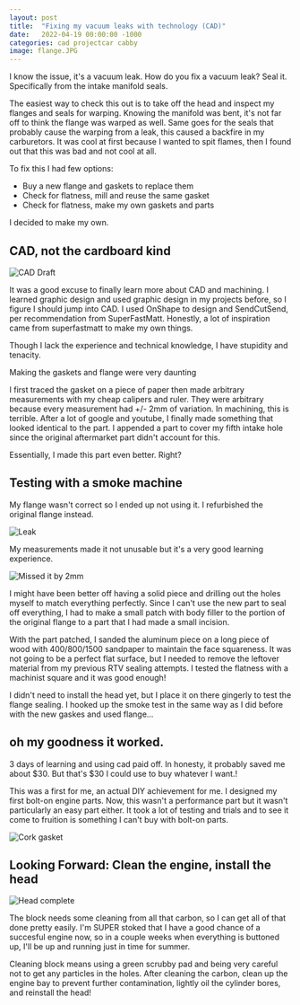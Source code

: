 ```yaml
---
layout: post
title:  "Fixing my vacuum leaks with technology (CAD)"
date:   2022-04-19 00:00:00 -1000
categories: cad projectcar cabby
image: flange.JPG
---
```


I know the issue, it's a vacuum leak. How do you fix a vacuum leak? Seal it. Specifically from the intake manifold seals.

The easiest way to check this out is to take off the head and inspect my flanges and seals for warping. Knowing the manifold was bent, it's not far off to think the flange was warped as well. Same goes for the seals that probably cause the warping from a leak, this caused a backfire in my carburetors. It was cool at first because I wanted to spit flames, then I found out that this was bad and not cool at all.

To fix this I had few options:
- Buy a new flange and gaskets to replace them
- Check for flatness, mill and reuse the same gasket
- Check for flatness, make my own gaskets and parts

I decided to make my own.

## CAD, not the cardboard kind

![CAD Draft](https://www.sudoyashi.com/assets/img/cad-intakezx6r.png)

It was a good excuse to finally learn more about CAD and machining. I learned graphic design and used graphic design in my projects before, so I figure I should jump into CAD. I used OnShape to design and SendCutSend, per recommendation from SuperFastMatt. Honestly, a lot of inspiration came from superfastmatt to make my own things.

Though I lack the experience and technical knowledge, I have stupidity and tenacity.

Making the gaskets and flange were very daunting

I first traced the gasket on a piece of paper then made arbitrary measurements with my cheap calipers and ruler. They were arbitrary because every measurement had +/- 2mm of variation. In machining, this is terrible. After a lot of google and youtube, I finally made something that looked identical to the part. I appended a part to cover my fifth intake hole since the original aftermarket part didn't account for this.

Essentially, I made this part even better. Right?

## Testing with a smoke machine

My flange wasn't correct so I ended up not using it. I refurbished the original flange instead.

![Leak](https://www.sudoyashi.com/assets/img/enginehead/leak.jpg)

My measurements made it not unusable but it's a very good learning experience.

![Missed it by 2mm](https://www.sudoyashi.com/enginehead/flange.jpg)

I might have been better off having a solid piece and drilling out the holes myself to match everything perfectly. Since I can't use the new part to seal off everything, I had to make a small patch with body filler to the portion of the original flange to a part that I had made a small incision. 


With the part patched, I sanded the aluminum piece on a long piece of wood with 400/800/1500 sandpaper to maintain the face squareness. It was not going to be a perfect flat surface, but I needed to remove the leftover material from my previous RTV sealing attempts. I tested the flatness with a machinist square and it was good enough!

I didn't need to install the head yet, but I place it on there gingerly to test the flange sealing. I hooked up the smoke test in the same way as I did before with the new gaskes and used flange...

## oh my goodness it worked.

3 days of learning and using cad paid off. In honesty, it probably saved me about $30. But that's $30 I could use to buy whatever I want.!

This was a first for me, an actual DIY achievement for me. I designed my first bolt-on engine parts. Now, this wasn't a performance part but it wasn't particularly an easy part either. It took a lot of testing and trials and to see it come to fruition is something I can't buy with bolt-on parts.

![Cork gasket](https://www.sudoyashi.com/assets/img/enginehead/cork-1.jpg)

## Looking Forward: Clean the engine, install the head

![Head complete](https://www.sudoyashi.com/assets/img/enginehead/head.JPG)

The block needs some cleaning from all that carbon, so I can get all of that done pretty easily. I'm SUPER stoked that I have a good chance of a succesful engine now, so in a couple weeks when everything is buttoned up, I'll be up and running just in time for summer.

Cleaning block means using a green scrubby pad and being very careful not to get any particles in the holes. After cleaning the carbon, clean up the engine bay to prevent further contamination, lightly oil the cylinder bores, and reinstall the head!
